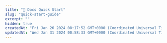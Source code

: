 ```yaml
---
title: "🚀 Docs Quick Start"
slug: "quick-start-guide"
excerpt: ""
hidden: true
createdAt: "Fri Jan 26 2024 08:17:52 GMT+0000 (Coordinated Universal Time)"
updatedAt: "Wed Jan 31 2024 00:58:33 GMT+0000 (Coordinated Universal Time)"
---
```

